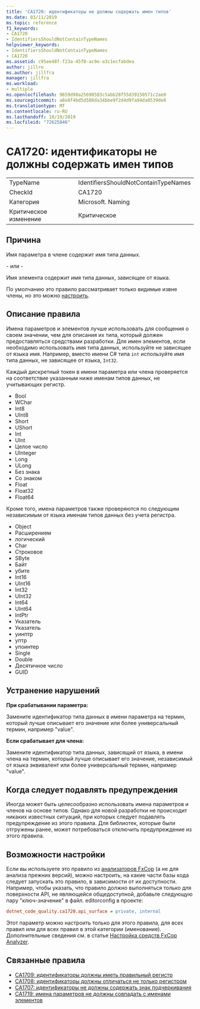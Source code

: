 ```yaml
---
title: 'CA1720: идентификаторы не должны содержать имен типов'
ms.date: 03/11/2019
ms.topic: reference
f1_keywords:
- CA1720
- IdentifiersShouldNotContainTypeNames
helpviewer_keywords:
- IdentifiersShouldNotContainTypeNames
- CA1720
ms.assetid: c95ee48f-f23a-45f0-ac9e-a3c1ecfabdea
author: jillre
ms.author: jillfra
manager: jillfra
ms.workload:
- multiple
ms.openlocfilehash: 9659d98a25698503c5abb28f55d39150571c2ae0
ms.sourcegitcommit: a8e8f4bd5d508da34bbe9f2d4d9fa94da0539de0
ms.translationtype: MT
ms.contentlocale: ru-RU
ms.lasthandoff: 10/19/2019
ms.locfileid: "72625846"
---
```

# <a name="ca1720-identifiers-should-not-contain-type-names"></a>CA1720: идентификаторы не должны содержать имен типов

|||
|-|-|
|TypeName|IdentifiersShouldNotContainTypeNames|
|CheckId|CA1720|
|Категория|Microsoft. Naming|
|Критическое изменение|Критическое|

## <a name="cause"></a>Причина

Имя параметра в члене содержит имя типа данных.

\- или -

Имя элемента содержит имя типа данных, зависящее от языка.

По умолчанию это правило рассматривает только видимые извне члены, но это можно [настроить](#configurability).

## <a name="rule-description"></a>Описание правила

Имена параметров и элементов лучше использовать для сообщения о своем значении, чем для описания их типа, который должен предоставляться средствами разработки. Для имен элементов, если необходимо использовать имя типа данных, используйте не зависящее от языка имя. Например, вместо имени C# типа `int` используйте имя типа данных, не зависящее от языка, `Int32`.

Каждый дискретный токен в имени параметра или члена проверяется на соответствие указанным ниже именам типов данных, не учитывающих регистр.

- Bool
- WChar
- Int8
- UInt8
- Short
- UShort
- Int
- UInt
- Целое число
- UInteger
- Long
- ULong
- Без знака
- Со знаком
- Float
- Float32
- Float64

Кроме того, имена параметров также проверяются по следующим независимым от языка именам типов данных без учета регистра.

- Object
- Расширением
- логический
- Char
- Строковое
- SByte
- Байт
- убите
- Int16
- UInt16
- Int32
- UInt32
- Int64
- UInt64
- IntPtr
- Указатель
- Указатель
- уинптр
- уптр
- упоинтер
- Single
- Double
- Десятичное число
- GUID

## <a name="how-to-fix-violations"></a>Устранение нарушений

**При срабатывании параметра:**

Замените идентификатор типа данных в имени параметра на термин, который лучше описывает его значение или более универсальный термин, например "value".

**Если срабатывает для члена:**

Замените идентификатор типа данных, зависящий от языка, в имени члена на термин, который лучше описывает его значение, независимый от языка эквивалент или более универсальный термин, например "value".

## <a name="when-to-suppress-warnings"></a>Когда следует подавлять предупреждения

Иногда может быть целесообразно использовать имена параметров и членов на основе типов. Однако для новой разработки не происходит никаких известных ситуаций, при которых следует подавлять предупреждение из этого правила. Для библиотек, которые были отгружены ранее, может потребоваться отключить предупреждение из этого правила.

## <a name="configurability"></a>Возможности настройки

Если вы используете это правило из [анализаторов FxCop](install-fxcop-analyzers.md) (а не для анализа прежних версий), можно настроить, на какие части базы кода следует запускать это правило, в зависимости от их доступности. Например, чтобы указать, что правило должно выполняться только для поверхности API, не являющейся общедоступной, добавьте следующую пару "ключ-значение" в файл. editorconfig в проекте:

```ini
dotnet_code_quality.ca1720.api_surface = private, internal
```

Этот параметр можно настроить только для этого правила, для всех правил или для всех правил в этой категории (именование). Дополнительные сведения см. в статье [Настройка средств FxCop Analyzer](configure-fxcop-analyzers.md).

## <a name="related-rules"></a>Связанные правила

- [CA1709: идентификаторы должны иметь правильный регистр](../code-quality/ca1709.md)
- [CA1708: идентификаторы должны отличаться не только регистром](../code-quality/ca1708.md)
- [CA1707: идентификаторы не должны содержать знак подчеркивания](../code-quality/ca1707.md)
- [CA1719: имена параметров не должны совпадать с именами элементов](../code-quality/ca1719.md)
